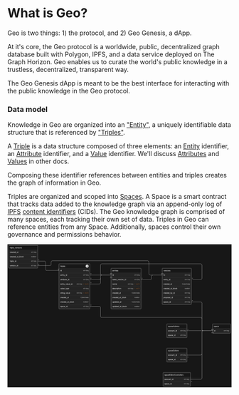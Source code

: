 # What is Geo?

Geo is two things: 1) the protocol, and 2) Geo Genesis, a dApp.

At it's core, the Geo protocol is a worldwide, public, decentralized graph database built with Polygon, IPFS, and a data service deployed on The Graph Horizon. Geo enables us to curate the world's public knowledge in a trustless, decentralized, transparent way.

The Geo Genesis dApp is meant to be the best interface for interacting with the public knowledge in the Geo protocol.

### Data model

Knowledge in Geo are organized into an ["Entity"](./01-entities.md), a uniquely identifiable data structure that is referenced by ["Triples"](02-triples.md).

A [Triple](02-triples.md) is a data structure composed of three elements: an [Entity](01-entities.md) identifier, an [Attribute](03-attributes.md) identifier, and a [Value](04-values.md) identifier. We'll discuss [Attributes](03-attributes.md) and [Values](04-values.md) in other docs.

Composing these identifier references between entities and triples creates the graph of information in Geo.

Triples are organized and scoped into [Spaces](06-spaces.md). A Space is a smart contract that tracks data added to the knowledge graph via an append-only log of [IPFS](https://ipfs.tech/) [content identifiers](https://docs.ipfs.tech/concepts/content-addressing) (CIDs). The Geo knowledge graph is comprised of many spaces, each tracking their own set of data. Triples in Geo can reference entities from any Space. Additionally, spaces control their own governance and permissions behavior.

![Diagram depicting the data model between concepts in Geo](images/data-model.png)

